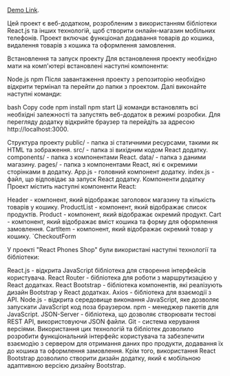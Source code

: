 [Demo Link](https://Ivanenko1402.github.io/react_phones_shop).

Цей проект є веб-додатком, розробленим з використанням бібліотеки React.js та інших технологій, щоб створити онлайн-магазин мобільних телефонів. Проект включає функціонал додавання товарів до кошика, видалення товарів з кошика та оформлення замовлення.

Встановлення та запуск проекту
Для встановлення проекту необхідно мати на комп'ютері встановлені наступні компоненти:

Node.js
npm
Після завантаження проекту з репозиторію необхідно відкрити термінал та перейти до папки з проектом. Далі виконайте наступні команди:

bash
Copy code
npm install
npm start
Ці команди встановлять всі необхідні залежності та запустять веб-додаток в режимі розробки. Для перегляду додатку відкрийте браузер та перейдіть за адресою http://localhost:3000.

Структура проекту
public/ - папка зі статичними ресурсами, такими як HTML та зображення.
src/ - папка зі вихідним кодом React додатку.
components/ - папка з компонентами React.
data/ - папка з даними магазину.
pages/ - папка з компонентами React, які є окремими сторінками в додатку.
App.js - головний компонент додатку.
index.js - файл, що відповідає за запуск React додатку.
Компоненти додатку
Проект містить наступні компоненти React:

Header - компонент, який відображає заголовок магазину та кількість товарів у кошику.
ProductList - компонент, який відображає список продуктів.
Product - компонент, який відображає окремий продукт.
Cart - компонент, який відображає вміст кошика та форму для оформлення замовлення.
CartItem - компонент, який відображає окремий товар у кошику.
`CheckoutForm

У проекті "React Phones Shop" були використані наступні технології та бібліотеки:

React.js - відкрита JavaScript бібліотека для створення інтерфейсів користувача.
React Router - бібліотека для роботи з маршрутизацією у React додатках.
React Bootstrap - бібліотека компонентів, які реалізують дизайн Bootstrap у React додатках.
Axios - бібліотека для взаємодії з API.
Node.js - відкрита середовище виконання JavaScript, яке дозволяє запускати JavaScript код поза браузером.
npm - менеджер пакетів для JavaScript.
JSON-Server - бібліотека, що дозволяє створювати тестові REST API, використовуючи JSON файли.
Git - система керування версіями.
Використання цих технологій та бібліотек дозволило розробити функціональний інтерфейс користувача та забезпечити взаємодію з сервером для отримання даних про продукти, додавання їх до кошика та оформлення замовлення. Крім того, використання React Bootstrap дозволило створити дизайн додатку, який є мобільною адаптивною версією дизайну Bootstrap.
